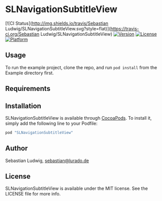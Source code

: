 # SLNavigationSubtitleView

[![CI Status](http://img.shields.io/travis/Sebastian Ludwig/SLNavigationSubtitleView.svg?style=flat)](https://travis-ci.org/Sebastian Ludwig/SLNavigationSubtitleView)
[![Version](https://img.shields.io/cocoapods/v/SLNavigationSubtitleView.svg?style=flat)](http://cocoapods.org/pods/SLNavigationSubtitleView)
[![License](https://img.shields.io/cocoapods/l/SLNavigationSubtitleView.svg?style=flat)](http://cocoapods.org/pods/SLNavigationSubtitleView)
[![Platform](https://img.shields.io/cocoapods/p/SLNavigationSubtitleView.svg?style=flat)](http://cocoapods.org/pods/SLNavigationSubtitleView)

## Usage

To run the example project, clone the repo, and run `pod install` from the Example directory first.

## Requirements

## Installation

SLNavigationSubtitleView is available through [CocoaPods](http://cocoapods.org). To install
it, simply add the following line to your Podfile:

```ruby
pod "SLNavigationSubtitleView"
```

## Author

Sebastian Ludwig, sebastian@lurado.de

## License

SLNavigationSubtitleView is available under the MIT license. See the LICENSE file for more info.
